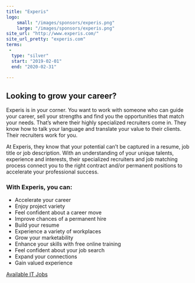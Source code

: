 ```yaml
---
title: "Experis"
logo:
    small: "/images/sponsors/experis.png"
    large: "/images/sponsors/experis.png"
site_url: "http://www.experis.com/"
site_url_pretty: "experis.com"
terms:
 -
  type: "silver"
  start: "2019-02-01"
  end: "2020-02-31"

---
```


## Looking to grow your career?
Experis is in your corner. You want to work with someone who can guide your career, sell your strengths and find you the opportunities that match your needs. That’s where their highly specialized recruiters come in. They know how to talk your language and translate your value to their clients. Their recruiters work for you.

At Experis, they know that your potential can’t be captured in a resume, job title or job description. With an understanding of your unique talents, experience and interests, their specialized recruiters and job matching process connect you to the right contract and/or permanent positions to accelerate your professional success.

### With Experis, you can:
 - Accelerate your career
 - Enjoy project variety
 - Feel confident about a career move
 - Improve chances of a permanent hire
 - Build your resume
 - Experience a variety of workplaces
 - Grow your marketability
 - Enhance your skills with free online training
 - Feel confident about your job search
 - Expand your connections
 - Gain valued experience

[Available IT Jobs](https://www.experisjobs.us/exp_us/en/job-categories/information-technology-jobs.htm)
